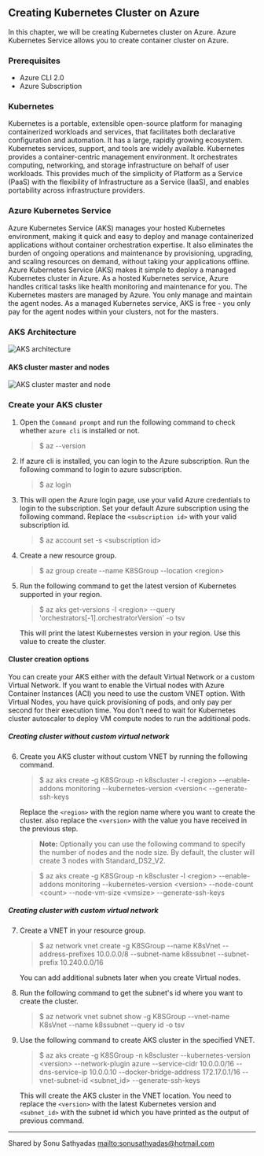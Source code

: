 ## Creating Kubernetes Cluster on Azure
In this chapter, we will be creating Kubernetes cluster on Azure. Azure Kubernetes Service allows you to create container cluster on Azure. 
### Prerequisites
* Azure CLI 2.0
* Azure Subscription
  
### Kubernetes
Kubernetes is a portable, extensible open-source platform for managing containerized workloads and services, that facilitates both declarative configuration and automation. It has a large, rapidly growing ecosystem. Kubernetes services, support, and tools are widely available.
Kubernetes provides a container-centric management environment. It orchestrates computing, networking, and storage infrastructure on behalf of user workloads. This provides much of the simplicity of Platform as a Service (PaaS) with the flexibility of Infrastructure as a Service (IaaS), and enables portability across infrastructure providers.

### Azure Kubernetes Service
Azure Kubernetes Service (AKS) manages your hosted Kubernetes environment, making it quick and easy to deploy and manage containerized applications without container orchestration expertise. It also eliminates the burden of ongoing operations and maintenance by provisioning, upgrading, and scaling resources on demand, without taking your applications offline.
Azure Kubernetes Service (AKS) makes it simple to deploy a managed Kubernetes cluster in Azure. As a hosted Kubernetes service, Azure handles critical tasks like health monitoring and maintenance for you. The Kubernetes masters are managed by Azure. You only manage and maintain the agent nodes. As a managed Kubernetes service, AKS is free - you only pay for the agent nodes within your clusters, not for the masters.
### AKS Architecture

![AKS architecture](https://docs.microsoft.com/en-us/azure/architecture/reference-architectures/microservices/_images/aks.png "AKS architecture")

#### AKS cluster master and nodes
![AKS cluster master and node](https://docs.microsoft.com/en-us/azure/aks/media/concepts-clusters-workloads/cluster-master-and-nodes.png)

### Create your AKS cluster
1. Open the `Command prompt` and run the following command to check whether `azure cli` is installed or not.
   > $ az --version
2. If azure cli is installed, you can login to the Azure subscription. Run the following command to login to azure subscription.
   > $ az login
3. This will open the Azure login page, use your valid Azure credentials to login to the subscription.
Set your default Azure subscription using the following command. Replace the `<subscription id>` with your valid subscription id.
    > $ az account set -s &lt;subscription id&gt;
4. Create a new resource group.
   > $ az group create --name K8SGroup --location &lt;region&gt;
5. Run the following command to get the latest version of Kubernetes supported in your region.
   > $ az aks get-versions -l &lt;region&gt; --query 'orchestrators[-1].orchestratorVersion' -o tsv

    This will print the latest Kubernestes version in your region. Use this value to create the cluster.
#### Cluster creation options
You can create your AKS either with the default Virtual Network or a custom Virtual Network. If you want to enable the Virtual nodes with Azure Container Instances (ACI) you need to use the custom VNET option. With Virtual Nodes, you have quick provisioning of pods, and only pay per second for their execution time. You don’t need to wait for Kubernetes cluster autoscaler to deploy VM compute nodes to run the additional pods.

##### Creating cluster without custom virtual network

6. Create you AKS cluster without custom VNET by running the following command. 
   > $ az aks create -g K8SGroup -n k8scluster -l &lt;region&gt; --enable-addons monitoring --kubernetes-version &lt;version&lt; --generate-ssh-keys 

    Replace the `<region>` with the region name where you want to create the cluster. also replace the `<version>` with the value you have received in the previous step.
    > **Note:** Optionally you can use the following command to specify the number of nodes and the node size. By default, the cluster will create 3 nodes with Standard_DS2_V2.

    > $ az aks create -g K8SGroup -n k8scluster -l &lt;region&gt; --enable-addons monitoring     --kubernetes-version &lt;version&gt;  --node-count &lt;count&gt;  --node-vm-size &lt;vmsize&gt; --generate-ssh-keys

##### Creating cluster with custom virtual network

7. Create a VNET in your resource group.
   > $ az network vnet create -g K8SGroup --name K8sVnet --address-prefixes 10.0.0.0/8     --subnet-name k8ssubnet --subnet-prefix 10.240.0.0/16

    You can add additional subnets later when you create Virtual nodes.
8. Run the following command to get the subnet's id where you want to create the cluster.
   > $ az network vnet subnet show -g K8SGroup --vnet-name K8sVnet --name k8ssubnet --query id -o tsv
9.  Use the following command to create AKS cluster in the specified VNET.
    > $ az aks create -g K8SGroup -n k8scluster --kubernetes-version &lt;version&gt; --network-plugin azure --service-cidr 10.0.0.0/16 --dns-service-ip 10.0.0.10 --docker-bridge-address 172.17.0.1/16 --vnet-subnet-id &lt;subnet_id&gt; --generate-ssh-keys

    This will create the AKS cluster in the VNET location. You need to replace the `<version>` with the latest Kubernetes version and `<subnet_id>` with the subnet id which you have printed as the output of previous command. 

---
Shared by Sonu Sathyadas
[mailto:sonusathyadas@hotmail.com](mailto:sonusathyadas@gmail.com)